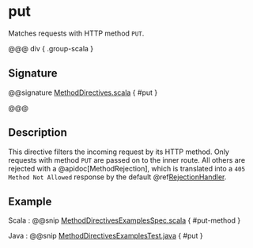 # put

Matches requests with HTTP method `PUT`.

@@@ div { .group-scala }

## Signature

@@signature [MethodDirectives.scala](/http/src/main/scala/akka/http/scaladsl/server/directives/MethodDirectives.scala) { #put }

@@@

## Description

This directive filters the incoming request by its HTTP method. Only requests with
method `PUT` are passed on to the inner route. All others are rejected with a
@apidoc[MethodRejection], which is translated into a `405 Method Not Allowed` response
by the default @ref[RejectionHandler](../../rejections.md#the-rejectionhandler).

## Example

Scala
:  @@snip [MethodDirectivesExamplesSpec.scala](/docs/src/test/scala/docs/http/scaladsl/server/directives/MethodDirectivesExamplesSpec.scala) { #put-method }

Java
:  @@snip [MethodDirectivesExamplesTest.java](/docs/src/test/java/docs/http/javadsl/server/directives/MethodDirectivesExamplesTest.java) { #put }
